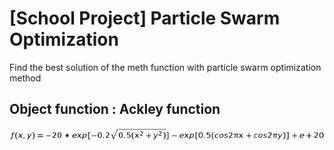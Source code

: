 # [School Project] Particle Swarm Optimization
Find the best solution of the meth function with particle swarm optimization method
## Object function : Ackley function
![img](img/equ.png)
